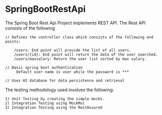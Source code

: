 # SpringBootRestApi

The Spring Boot Rest Api Project implements REST API. The Rest API consists of the following
```
// Defines the controller class which consists of the following end points:

    /users: End point will provide the list of all users.
    /users/{id}: End point will return the data of the user searched.
    /users/maxsalary: Return the user list sorted by max salary.

// Basic spring boot authentication
     Default user name is user while the password is ***

// Uses H2 database for data persistence and retrieval

```

The testing methodology used involves the following:
```
1) Unit Testing by creating the simple mocks.
2) Integration Testing using MockMvc
3) Integration Testing using the RestAssured
```